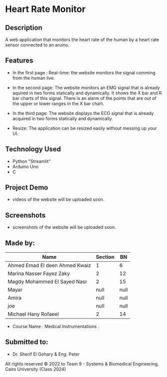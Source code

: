 # Heart Rate Monitor

## Description

A web application that monitors the heart rate of the human by a heart rate sensor connected to an aruino.

## Features

- In the first page :
    Real-time: the website monitors the signal comming from the human live.

- In the second page:
    The website monitors an EMG signal that is already aquired in two forms statically and dynamically.
    It shows the X bar and R bar charts of this signal.
    There is an alarm of the points that are out of the upper or lower ranges in the X bar chart.

- In the third page:
    The website displays the ECG signal that is already acquired in two forms statically and dynamically.

- Resize: The application can be resized easily without messing up your UI.

## Technology Used

- Python "Streamlit"
- Arduino Uno
- C

## Project Demo

- videos of the website will be uploaded soon.

## Screenshots

- screenshots of the website will be uploaded soon.

## Made by:

| Name                           | Section | BN   |
| ------------------------------ | ------- | ---- |
| Ahmed Emad El deen Ahmed Kwaiz | 1       | 6    |
| Marina Nasser Fayez Zaky       | 2       | 12   |
| Magdy Mohammed El Sayed Nasr   | 2       | 15   |
| Mayar                          | null    | null |
| Amira                          | null    | null |
| joe                            | null    | null |
| Michael Hany Rofaeel           | 2       | 14   |


- Course Name : Medical Instrumentations .

## Submitted to:

- Dr. Sherif El Gohary & Eng. Peter

All rights reserved © 2022 to Team 9 - Systems & Biomedical Engineering, Cairo University (Class 2024)
